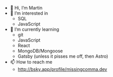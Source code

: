- 👋 Hi, I’m Martin
- 👀 I’m interested in
  - SQL
  - JavaScript
- 🌱 I’m currently learning
  - git
  - JavaScript
  - React
  - MongoDB/Mongoose
  - Gatsby (unless it pisses me off, then Astro)
- 📫 How to reach me
  - http://bsky.app/profile/missingcomma.dev

<!---
mclifford82/mclifford82 is a ✨ special ✨ repository because its `README.md` (this file) appears on your GitHub profile.
You can click the Preview link to take a look at your changes.
--->
